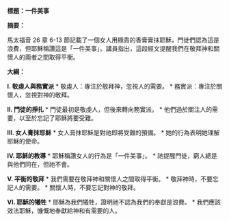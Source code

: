**標題：一件美事**

**摘要：**

馬太福音 26 章 6-13 節記載了一個女人用極貴的香膏膏抹耶穌，門徒們認為這是浪費，但耶穌稱讚這是「一件美事」。講員指出，這段經文提醒我們在敬拜神和關懷人的兩者之間取得平衡。

**大綱：**

**I. 敬虔人與務實派**
    * 敬虔人：專注於敬拜神，忽視人的需要。
    * 務實派：專注於關懷人，忽視對神的敬拜。

**II. 門徒的掙扎**
    * 門徒最初是敬虔人，但後來轉向務實派。
    * 他們過於關注人的需要，以至於忘記了耶穌將要受難。

**III. 女人膏抹耶穌**
    * 女人膏抹耶穌是對祂即將受難的預備。
    * 她的行為表明她理解耶穌的使命。

**IV. 耶穌的教導**
    * 耶穌稱讚女人的行為是「一件美事」。
    * 祂提醒門徒，窮人總是與他們同在，但祂不會。

**V. 平衡的敬拜**
    * 我們需要在敬拜神和關懷人之間取得平衡。
    * 敬拜神時，不要忘記人的需要。
    * 關懷人時，不要忘記對神的敬拜。

**VI. 耶穌的犧牲**
    * 耶穌為我們犧牲，證明祂不認為我們的奉獻是浪費。
    * 我們應該效法耶穌，慷慨地奉獻給神和有需要的人。